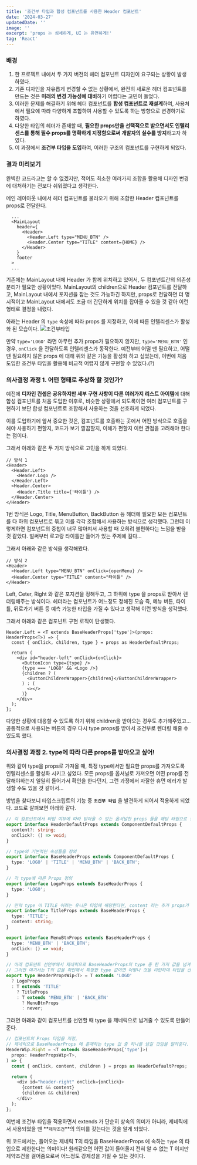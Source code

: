 ```yaml
---
title: '조건부 타입과 합성 컴포넌트를 사용한 Header 컴포넌트'
date: '2024-03-27'
updatedDate: ''
image: ''
excerpt: 'props 는 섬세하게, UI 는 유연하게!'
tag: 'React'
---
```


### **배경**

1. 한 프로젝트 내에서 두 가지 버전의 헤더 컴포넌트 디자인이 요구되는 상황이 발생하였다.
2. 기존 디자인을 자유롭게 변경할 수 없는 상황에서, 완전히 새로운 헤더 컴포넌트를 만드는 것은 **미래의 변경 가능성에 대비**하기 어렵다는 고민이 들었다.
3. 이러한 문제를 해결하기 위해 헤더 컴포넌트를 **합성 컴포넌트로 재설계**하여, 사용처에서 필요에 따라 다양하게 조합하여 사용할 수 있도록 하는 방향으로 변경하기로 하였다.
4. 다양한 타입의 헤더가 존재할 때, **필요한 props만을 선택적으로 받으면서도 인텔리센스를 통해 필수 props를 명확하게 지정함으로써 개발자의 실수를 방지**하고자 하였다.
5. 이 과정에서 **조건부 타입을 도입**하여, 이러한 구조의 컴포넌트를 구현하게 되었다.

### **결과 미리보기**

완벽한 코드라고는 할 수 없겠지만, 적어도 최소한 여러가지 조합을 활용해 디자인 변경에 대처하기는 전보다 쉬워졌다고 생각한다.

메인 레이아웃 내에서 헤더 컴포넌트를 불러오기 위해 조합한 Header 컴포넌트를 props로 전달한다.

```tsx
  ...
  <MainLayout
    header={
      <Header>
        <Header.Left type="MENU_BTN" />
        <Header.Center type="TITLE" content={HOME} />
      </Header>
    }
    footer
  >
  ...
```

기존에는 MainLayout 내에 Header 가 함께 위치하고 있어서, 두 컴포넌트간의 의존성 분리가 필요한 상황이었다. MainLayout의 children으로 Header 컴포넌트를 전달하고, MainLayout 내에서 포지션을 잡는 것도 가능하긴 하지만, props로 전달하면 더 명시적이고 MainLayout 내에서도 조금 더 간단하게 위치를 잡아줄 수 있을 것 같아 이런 형태로 결정을 내렸다.

아래는 Header 의 `type` 속성에 따라 props 를 지정하고, 이에 따른 인텔리센스가 활성화 된 모습이다.
![조건부타입](https://evalog.s3.ap-northeast-2.amazonaws.com/2024-03-27/image.png)

만약 `type='LOGO'` 라면 아무런 추가 props가 필요하지 않지만, `type='MENU_BTN'` 인 경우, `onClick` 을 전달하도록 인텔리센스가 동작한다. 예전부터 어떨 땐 필요하고, 어떨 땐 필요하지 않은 props 에 대해 위와 같은 기능을 활성화 하고 싶었는데, 이번에 처음 도입한 조건부 타입을 활용해 비교적 어렵지 않게 구현할 수 있었다.(?)

### **의사결정 과정 1. 어떤 형태로 추상화 할 것인가?**

예전에 **디자인 컨셉은 공유하지만 세부 구현 사항이 다른 여러가지 리스트 아이템**에 대해 합성 컴포넌트를 처음 도입한 이후로, 비슷한 상황에서 되도록이면 여러 컴포넌트를 구현하기 보단 합성 컴포넌트로 조합해서 사용하는 것을 선호하게 되었다.

이를 도입하기에 앞서 중요한 것은, 컴포넌트를 호출하는 곳에서 어떤 방식으로 호출을 해야 사용하기 편할지, 코드가 보기 깔끔할지, 이해가 편할지 이런 관점을 고려해야 한다는 점이다.

그래서 아래와 같은 두 가지 방식으로 고민을 하게 되었다.

```tsx
// 방식 1
<Header>
  <Header.Left>
    <Header.Logo />
  </Header.Left>
  <Header.Center>
    <Header.Title title={'타이틀'} />
  </Header.Center>
</Header>
```

1번 방식은 Logo, Title, MenuButton, BackButton 등 헤더에 필요한 모든 컴포넌트를 다 하위 컴포넌트로 묶고 이를 각각 조합해서 사용하는 방식으로 생각했다. 그런데 이렇게하면 컴포넌트의 중첩이 너무 많아져서 사용할 때 오히려 불편하다는 느낌을 받을 것 같았다. 벌써부터 로고랑 타이틀만 들어가 있는 주제에 길다...

그래서 아래와 같은 방식을 생각해봤다.

```tsx
// 방식 2
<Header>
  <Header.Left type="MENU_BTN" onClick={openMenu} />
  <Header.Center type="TITLE" content="타이틀" />
</Header>
```

Left, Ceter, Right 와 같은 포지션을 정해두고, 그 하위에 type 을 props로 받아서 렌더링해주는 방식이다. 헤더라는 컴포넌트가 어느정도 정해진 모습 즉, 메뉴 버튼, 타이틀, 뒤로가기 버튼 등 예측 가능한 타입을 가질 수 있다고 생각해 이런 방식을 생각했다.

그래서 아래와 같은 컴포넌트 구현 로직이 탄생했다.

```tsx
Header.Left = <T extends BaseHeaderProps['type']>(props: HeaderProps<T>) => {
  const { onClick, children, type } = props as HeaderDefaultProps;

  return (
    <div id="header-left" onClick={onClick}>
      <ButtonIcon type={type} />
      {type === 'LOGO' && <Logo />}
      {children ? (
        <ButtonChildrenWrapper>{children}</ButtonChildrenWrapper>
      ) : (
        <></>
      )}
    </div>
  );
};
```

다양한 상황에 대응할 수 있도록 하기 위해 children을 받아오는 경우도 추가해주었고... 공통적으로 사용되는 버튼의 경우 다시 type props를 받아서 조건부로 렌더링 해줄 수 있도록 했다.

### **의사결정 과정 2. type에 따라 다른 props를 받아오고 싶어!**

위와 같이 type을 props로 가져올 때, 특정 type에서만 필요한 props를 가져오도록 인텔리센스를 활성화 시키고 싶었다. 모든 props를 옵셔널로 가져오면 어떤 prop를 전달해야하는지 일일히 들어가서 확인을 한다던지, 그런 과정에서 자잘한 휴먼 에러가 발생할 수도 있을 것 같아서...

방법을 찾다보니 타입스크립트의 기능 중 **`조건부 타입`** 을 발견하게 되어서 적용하게 되었다. 코드로 살펴보면 아래와 같다.

```ts
// 각 컴포넌트에서 타입 여부에 따라 받아올 수 있는 옵셔널한 props 들을 해당 타입으로 정의
export interface HeaderDefaultProps extends ComponentDefaultProps {
  content?: string;
  onClick?: () => void;
}

// type의 기본적인 속성들을 정의
export interface BaseHeaderProps extends ComponentDefaultProps {
  type: 'LOGO' | 'TITLE' | 'MENU_BTN' | 'BACK_BTN';
}

// 각 type에 따른 Props 정의
export interface LogoProps extends BaseHeaderProps {
  type: 'LOGO';
}

// 만약 type 이 TITLE 이라는 유니온 타입에 해당한다면, content 라는 추가 props가 필요함
export interface TitleProps extends BaseHeaderProps {
  type: 'TITLE';
  content: string;
}

export interface MenuBtnProps extends BaseHeaderProps {
  type: 'MENU_BTN' | 'BACK_BTN';
  onClick: () => void;
}

// 아래 컴포넌트 선언부에서 제네릭으로 BaseHeaderProps의 type 중 한 가지 값을 넘겨 줄 것임
// 그러면 여기서는 T의 값을 확인해서 특정한 type 값이면 어떻나 것을 리턴하여 타입을 선언하겠다고 조건을 걸어준 것!
export type HeaderPropsWip<T> = T extends 'LOGO'
  ? LogoProps
  : T extends 'TITLE'
    ? TitleProps
    : T extends 'MENU_BTN' | 'BACK_BTN'
      ? MenuBtnProps
      : never;
```

그러면 아래와 같이 컴포넌트를 선언할 때 type 을 제네릭으로 넘겨줄 수 있도록 만들어준다.

```ts
// 컴포넌트의 Props 타입을 지정,
// 제네릭으로 BaseHeaderProps 에 존재하는 type 값 중 하나를 넘길 것임을 알려준다.
HeaderWip.Right = <T extends BaseHeaderProps['type']>(
  props: HeaderPropsWip<T>,
) => {
  const { onClick, content, children } = props as HeaderDefaultProps;

  return (
    <div id="header-right" onClick={onClick}>
      {content && content}
      {children && children}
    </div>
  );
};
```

이번에 조건부 타입을 적용하면서 extends 가 단순히 상속의 의미가 아니라, 제네릭에서 사용되었을 땐 **`제약조건`**의 의미를 갖는다는 것을 알게 되었다.

위 코드에서는, 들어오는 제네릭 T의 타입을 BaseHeaderProps 에 속하는 `type` 의 타입으로 제한한다는 의미이다! 원래같으면 어떤 값이 들어올지 전혀 알 수 없는 T 이지만 제약조건을 걸어줌으로써 어느정도 강제성을 가질 수 있는 것이다.
